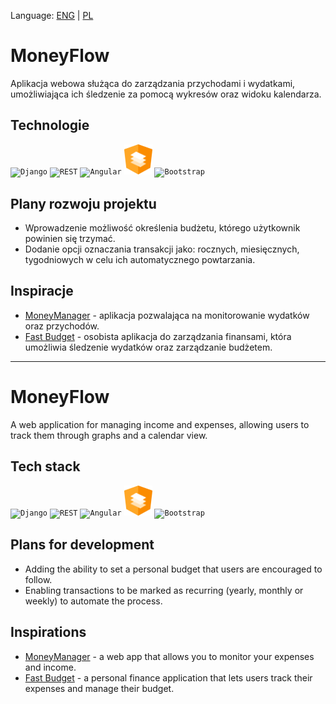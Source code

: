 Language: [ENG](#moneyflow-1) | [PL](#moneyflow)

# MoneyFlow
Aplikacja webowa służąca do zarządzania przychodami i wydatkami, umożliwiająca ich śledzenie za pomocą wykresów oraz widoku kalendarza. 

## Technologie
<div >
	<code><img width="50" src="https://raw.githubusercontent.com/marwin1991/profile-technology-icons/refs/heads/main/icons/django.png" alt="Django" title="Django"/></code>
	<code><img width="50" src="https://raw.githubusercontent.com/marwin1991/profile-technology-icons/refs/heads/main/icons/rest.png" alt="REST" title="REST"/></code>
	<code><img width="50" src="https://raw.githubusercontent.com/marwin1991/profile-technology-icons/refs/heads/main/icons/angular.png" alt="Angular" title="Angular"/></code>
 	<code><img width="45" src="./assets/material.svg" alt="Angular Material" title="Angular Material"/></code>
  	<code><img width="50" src="https://raw.githubusercontent.com/marwin1991/profile-technology-icons/refs/heads/main/icons/bootstrap.png" alt="Bootstrap" title="Bootstrap"/></code>
	
</div>

## Plany rozwoju projektu
- Wprowadzenie możliwość określenia budżetu, którego użytkownik powinien się trzymać.
- Dodanie opcji oznaczania transakcji jako: rocznych, miesięcznych, tygodniowych w celu ich automatycznego powtarzania.

## Inspiracje
- [MoneyManager](https://www.realbyteapps.com/) - aplikacja pozwalająca na monitorowanie wydatków oraz przychodów.
- [Fast Budget](https://fastbudget.app/) - osobista aplikacja do zarządzania finansami, która umożliwia śledzenie wydatków oraz zarządzanie budżetem.
  
***
# MoneyFlow
A web application for managing income and expenses, allowing users to track them through graphs and a calendar view.

## Tech stack
<div >
	<code><img width="50" src="https://raw.githubusercontent.com/marwin1991/profile-technology-icons/refs/heads/main/icons/django.png" alt="Django" title="Django"/></code>
	<code><img width="50" src="https://raw.githubusercontent.com/marwin1991/profile-technology-icons/refs/heads/main/icons/rest.png" alt="REST" title="REST"/></code>
	<code><img width="50" src="https://raw.githubusercontent.com/marwin1991/profile-technology-icons/refs/heads/main/icons/angular.png" alt="Angular" title="Angular"/></code>
	 <code><img width="45" src="./assets/material.svg" alt="Angular Material" title="Angular Material"/></code>
  	<code><img width="50" src="https://raw.githubusercontent.com/marwin1991/profile-technology-icons/refs/heads/main/icons/bootstrap.png" alt="Bootstrap" title="Bootstrap"/></code>
</div>

## Plans for development
- Adding the ability to set a personal budget that users are encouraged to follow.
- Enabling transactions to be marked as recurring (yearly, monthly or weekly) to automate the process.

## Inspirations

- [MoneyManager](https://www.realbyteapps.com/) - a web app that allows you to monitor your expenses and income.
- [Fast Budget](https://fastbudget.app/) - a personal finance application that lets users track their expenses and manage their budget.
